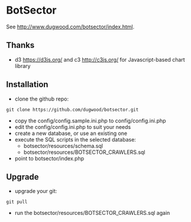 # BotSector

See <http://www.dugwood.com/botsector/index.html>.

## Thanks
- d3 <https://d3js.org/> and c3 <http://c3js.org/> for Javascript-based chart library

## Installation
- clone the github repo:
```
git clone https://github.com/dugwood/botsector.git
```
- copy the config/config.sample.ini.php to config/config.ini.php
- edit the config/config.ini.php to suit your needs
- create a new database, or use an existing one
- execute the SQL scripts in the selected database:
	- botsector/resources/schema.sql
	- botsector/resources/BOTSECTOR_CRAWLERS.sql
- point to botsector/index.php

## Upgrade
- upgrade your git:
```
git pull
```
- run the botsector/resources/BOTSECTOR_CRAWLERS.sql again
